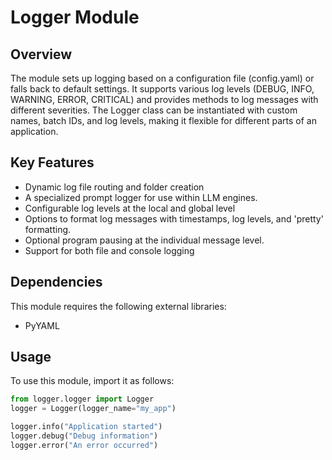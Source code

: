 # Logger Module

## Overview
The module sets up logging based on a configuration file (config.yaml) or falls back to default settings.
It supports various log levels (DEBUG, INFO, WARNING, ERROR, CRITICAL) and provides methods to log
messages with different severities. The Logger class can be instantiated with custom names, batch IDs,
and log levels, making it flexible for different parts of an application.

## Key Features
- Dynamic log file routing and folder creation
- A specialized prompt logger for use within LLM engines.
- Configurable log levels at the local and global level
- Options to format log messages with timestamps, log levels, and 'pretty' formatting.
- Optional program pausing at the individual message level.
- Support for both file and console logging

## Dependencies
This module requires the following external libraries:
- PyYAML

## Usage
To use this module, import it as follows:
```python
from logger.logger import Logger
logger = Logger(logger_name="my_app")

logger.info("Application started")
logger.debug("Debug information")
logger.error("An error occurred")
